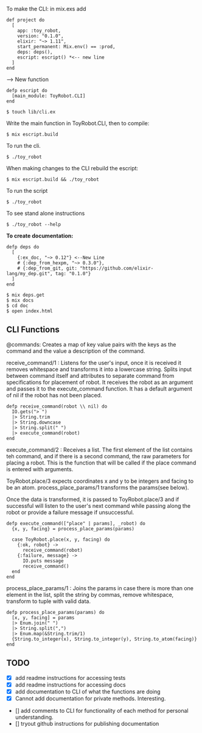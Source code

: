 To make the CLI:
in mix.exs add

    def project do
      [
        app: :toy_robot,
        version: "0.1.0",
        elixir: "~> 1.11",
        start_permanent: Mix.env() == :prod,
        deps: deps(),
        escript: escript() *<-- new line
      ]
    end

  --> New function

    defp escript do 
      [main_module: ToyRobot.CLI]
    end

    $ touch lib/cli.ex

Write the main function in ToyRobot.CLI, then to compile:

    $ mix escript.build

To run the cli.

    $ ./toy_robot

When making changes to the CLI rebuild the escript:

    $ mix escript.build && ./toy_robot

To run the script 

    $ ./toy_robot

To see stand alone instructions

    $ ./toy_robot --help

**To create documentation:**

    defp deps do
      [
        {:ex_doc, "~> 0.12"} <--New Line
        # {:dep_from_hexpm, "~> 0.3.0"},
        # {:dep_from_git, git: "https://github.com/elixir-lang/my_dep.git", tag: "0.1.0"}
      ]
    end 

    $ mix deps.get
    $ mix docs
    $ cd doc
    $ open index.html

  ## CLI Functions

  @commands: Creates a map of key value pairs with the keys as the command and the value a description of the command.

  receive_command/1 : Listens for the user's input, once it is received it removes whitespace and transforms it into a lowercase string.
  Splits input between command itself and attributes to separate command from specifications for placement of robot.
  It receives the robot as an argument and passes it to the execute_command function. It has a default argument of nil if the robot has not been placed.

    defp receive_command(robot \\ nil) do
      IO.gets("> ")
      |> String.trim
      |> String.downcase
      |> String.split(" ")
      |> execute_command(robot)
    end

execute_command/2 : Receives a list. The first element of the list contains teh command, and if there is a second command, the raw parameters for placing a robot. This is the function that will be called if the place command is entered with arguments. 

ToyRobot.place/3 expects coordinates x and y to be integers and facing to be an atom.  process_place_params/1 transforms the params(see below).

Once the data is transformed, it is passed to ToyRobot.place/3 and if successful will listen to the user's next command while passing along the robot or provide a failure message if unsuccessful.

    defp execute_command(["place" | params], _robot) do
      {x, y, facing} = process_place_params(params)

      case ToyRobot.place(x, y, facing) do
        {:ok, robot} -> 
          receive_command(robot)
        {:failure, message} ->
          IO.puts message
          receive_command()
      end
    end

process_place_params/1 : Joins the params in case there is more than one element in the list, split the string by commas, remove whitespace, transform to tuple with valid data.

    defp process_place_params(params) do 
      [x, y, facing] = params
      |> Enum.join(" ")
      |> String.split(",")
      |> Enum.map(&String.trim/1)
      {String.to_integer(x), String.to_integer(y), String.to_atom(facing)}
    end

  ## TODO

- [X] add readme instructions for accessing tests
- [X] add readme instructions for accessing docs
- [X] add documentation to CLI of what the functions are doing
- [X] Cannot add documentation for private methods. Interesting.
- [] add comments to CLI for functionality of each method for personal understanding.
- [] tryout github instructions for publishing documentation